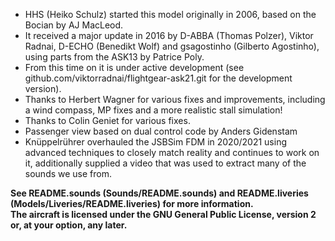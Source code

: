 * HHS (Heiko Schulz) started this model originally in 2006, based on the Bocian by AJ MacLeod. 
* It received a major update in 2016 by D-ABBA (Thomas Polzer), Viktor Radnai, D-ECHO (Benedikt Wolf) and gsagostinho (Gilberto Agostinho), using parts from the ASK13 by Patrice Poly. 
* From this time on it is under active development (see github.com/viktorradnai/flightgear-ask21.git for the development version).
* Thanks to Herbert Wagner for various fixes and improvements, including a wind compass, MP fixes and a more realistic stall simulation!
* Thanks to Colin Geniet for various fixes.
* Passenger view based on dual control code by Anders Gidenstam
* Knüppelrührer overhauled the JSBSim FDM in 2020/2021 using advanced techniques to closely match reality and continues to work on it, additionally supplied a video that was used to extract many of the sounds we use from.

**See README.sounds (Sounds/README.sounds) and README.liveries (Models/Liveries/README.liveries) for more information.**  
**The aircraft is licensed under the GNU General Public License, version 2 or, at your option, any later.**
